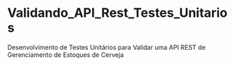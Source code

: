 # Validando_API_Rest_Testes_Unitarios
 Desenvolvimento de Testes Unitários para Validar uma API REST de Gerenciamento de Estoques de Cerveja
